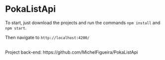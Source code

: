 # PokaListApi

To start, just download the projects and run the commands `npm install` and `npm start`.

Then navigate to `http://localhost:4200/`

<br>
Project back-end: https://github.com/MichelFigueira/PokaListApi
